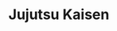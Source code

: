 ---
layout: lecteur.njk
tags : jjk

title : Jujutsu Kaisen 
episode : 9
saison : 1
iframe : https://streamtape.com/e/9krjOxMwjQHOpd/681d6768aa7e

cc :  VostFr
---